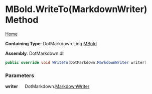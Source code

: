 # MBold\.WriteTo\(MarkdownWriter\) Method

[Home](../../../../README.md)

**Containing Type**: DotMarkdown\.Linq\.[MBold](../README.md)

**Assembly**: DotMarkdown\.dll

```csharp
public override void WriteTo(DotMarkdown.MarkdownWriter writer)
```

### Parameters

**writer** &emsp; DotMarkdown\.[MarkdownWriter](../../../MarkdownWriter/README.md)